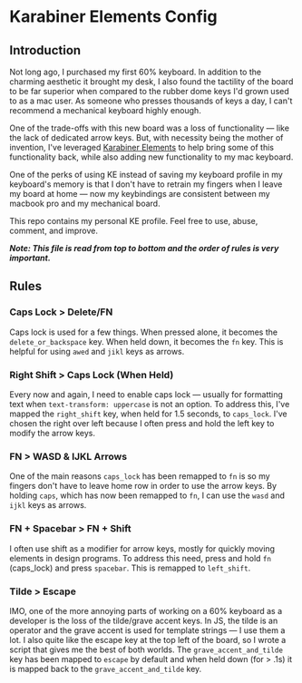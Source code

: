 # Karabiner Elements Config

## Introduction
Not long ago, I purchased my first 60% keyboard. In addition to the charming aesthetic it brought my desk, I also found the tactility of the board to be far superior when compared to the rubber dome keys I'd grown used to as a mac user. As someone who presses thousands of keys a day, I can't recommend a mechanical keyboard highly enough.

One of the trade-offs with this new board was a loss of functionality — like the lack of dedicated arrow keys. But, with necessity being the mother of invention, I've leveraged [Karabiner Elements](https://pqrs.org/osx/karabiner/) to help bring some of this functionality back, while also adding new functionality to my mac keyboard.

One of the perks of using KE instead of saving my keyboard profile in my keyboard's memory is that I don't have to retrain my fingers when I leave my board at home — now my keybindings are consistent between my macbook pro and my mechanical board.

This repo contains my personal KE profile. Feel free to use, abuse, comment, and improve.

_**Note: This file is read from top to bottom and the order of rules is very important.**_

## Rules


### Caps Lock > Delete/FN
Caps lock is used for a few things. When pressed alone, it becomes the `delete_or_backspace` key. When held down, it becomes the `fn` key. This is helpful for using `awed` and `jikl` keys as arrows.

### Right Shift > Caps Lock (When Held)
Every now and again, I need to enable caps lock — usually for  formatting text when `text-transform: uppercase` is not an option. To address this, I've mapped the `right_shift` key, when held for 1.5 seconds, to `caps_lock`. I've chosen the right over left because I often press and hold the left key to modify the arrow keys.


### FN > WASD & IJKL Arrows
One of the main reasons `caps_lock` has been remapped to `fn` is so my fingers don't have to leave home row in order to use the arrow keys. By holding `caps`, which has now been remapped to `fn`, I can use the `wasd` and `ijkl` keys as arrows.

### FN + Spacebar > FN + Shift
I often use shift as a modifier for arrow keys, mostly for quickly moving elements in design programs. To address this need, press and hold `fn` (caps_lock) and press `spacebar`. This is remapped to `left_shift`. 

### Tilde > Escape
IMO, one of the more annoying parts of working on a 60% keyboard as a developer is the loss of the tilde/grave accent keys. In JS, the tilde is an operator and the grave accent is used for template strings — I use them a lot. I also quite like the escape key at the top left of the board, so I wrote a script that gives me the best of both worlds. The `grave_accent_and_tilde` key has been mapped to `escape` by default and when held down (for > .1s) it is mapped back to the `grave_accent_and_tilde` key.  